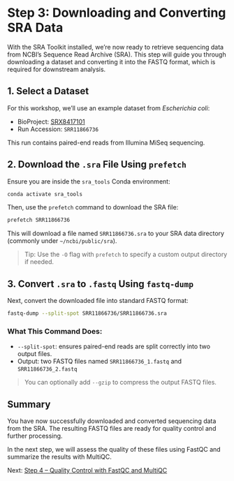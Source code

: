 # Step 3: Downloading and Converting SRA Data

With the SRA Toolkit installed, we’re now ready to retrieve sequencing data from NCBI’s Sequence Read Archive (SRA). This step will guide you through downloading a dataset and converting it into the FASTQ format, which is required for downstream analysis.

## 1. Select a Dataset

For this workshop, we’ll use an example dataset from *Escherichia coli*:
- BioProject: [SRX8417101](https://www.ncbi.nlm.nih.gov/sra/SRX8417101)
- Run Accession: `SRR11866736`

This run contains paired-end reads from Illumina MiSeq sequencing.

## 2. Download the `.sra` File Using `prefetch`

Ensure you are inside the `sra_tools` Conda environment:

```bash
conda activate sra_tools
```

Then, use the `prefetch` command to download the SRA file:

```bash
prefetch SRR11866736
```

This will download a file named `SRR11866736.sra` to your SRA data directory (commonly under `~/ncbi/public/sra`).

> Tip: Use the `-O` flag with `prefetch` to specify a custom output directory if needed.

## 3. Convert `.sra` to `.fastq` Using `fastq-dump`

Next, convert the downloaded file into standard FASTQ format:

```bash
fastq-dump --split-spot SRR11866736/SRR11866736.sra
```

### What This Command Does:
- `--split-spot`: ensures paired-end reads are split correctly into two output files.
- Output: two FASTQ files named `SRR11866736_1.fastq` and `SRR11866736_2.fastq`

> You can optionally add `--gzip` to compress the output FASTQ files.

## Summary

You have now successfully downloaded and converted sequencing data from the SRA. The resulting FASTQ files are ready for quality control and further processing.

In the next step, we will assess the quality of these files using FastQC and summarize the results with MultiQC.

Next: [Step 4 – Quality Control with FastQC and MultiQC](https://github.com/jagan-l/bversity-seedweek-bioinfo/blob/main/session-2_bioinformatics/04_fastqc_multiqc.md)
